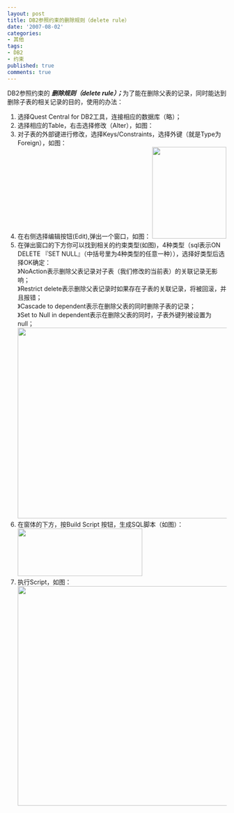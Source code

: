 ```yaml
---
layout: post
title: DB2参照约束的删除规则（delete rule）
date: '2007-08-02'
categories:
- 其他
tags:
- DB2
- 约束
published: true
comments: true
---
```

<p> DB2参照约束的 <strong><em>删除规则（delete rule）；</em></strong>为了能在删除父表的记录，同时能达到删除子表的相关记录的目的，使用的办法：
<ol>
	<li>选择Quest Central for DB2工具，连接相应的数据库（略）；</li>
	<li>选择相应的Table，右击选择修改（Alter），如图：</li>
	<li>对子表的外部键进行修改，选择Keys/Constraints，选择外键（就是Type为Foreign），如图：</li>
	<li>在右侧选择编辑按钮(Edit),弹出一个窗口，如图：
<img src="/image.axd?picture=20071201123603.jpg" height="210" width="170" /></li>
	<li>在弹出窗口的下方你可以找到相关的约束类型(如图)，4种类型（sql表示ON DELETE 『SET NULL』（中括号里为4种类型的任意一种）），选择好类型后选择OK确定：<br />
》NoAction表示删除父表记录对子表（我们修改的当前表）的关联记录无影响；<br />
》Restrict delete表示删除父表记录时如果存在子表的关联记录，将被回滚，并且报错；<br />
》Cascade to dependent表示在删除父表的同时删除子表的记录；<br />
》Set to Null in dependent表示在删除父表的同时，子表外键列被设置为 null；
<img src="/image.axd?picture=20071201123604.jpg" height="437" width="661" /></li>
	<li>在窗体的下方，按Build Script 按钮，生成SQL脚本（如图）：
<img src="/image.axd?picture=20071201123605.jpg" height="109" width="286" /></li>
	<li>执行Script，如图：
<img src="/image.axd?picture=20071201123606.jpg" height="503" width="631" /></li>
</ol></p>
